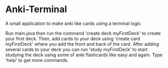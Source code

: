 # Anki-Terminal
A small application to make anki like cards using a terminal logic


Run main.java then run the command  'create deck myFirstDeck' to create your first deck. Then, add
cards to your deck using 'create card myFirstDeck' where you add the front and back of the card. After adding
several cards to your deck you can run 'study myFirstDeck' to start studying the deck using some of anki flashcards
like easy and again. Type 'help' to get more commands.
